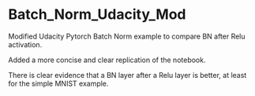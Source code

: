 # Batch_Norm_Udacity_Mod
Modified Udacity Pytorch Batch Norm example to compare BN after Relu activation.

Added a more concise and clear replication of the notebook.

There is clear evidence that a BN layer after a Relu layer is better, at least for the simple MNIST example. 